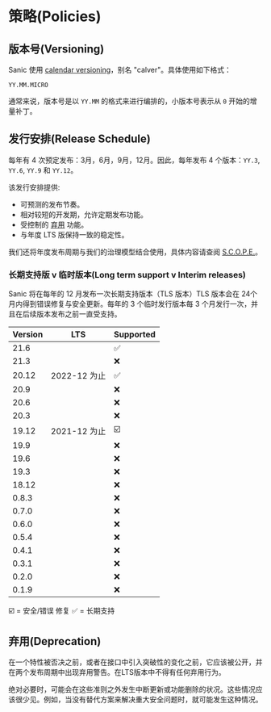 # 策略(Policies)

## 版本号(Versioning)

Sanic 使用 [calendar versioning](https://calver.org/)，别名 "calver"。具体使用如下格式：

```
YY.MM.MICRO
```

通常来说，版本号是以 `YY.MM` 的格式来进行编排的，小版本号表示从 `0` 开始的增量补丁。


## 发行安排(Release Schedule)

每年有 4 次预定发布：3月，6月，9月，12月。因此，每年发布 4 个版本：`YY.3`, `YY.6`, `YY.9` 和 `YY.12`。

该发行安排提供:

- 可预测的发布节奏。
- 相对较短的开发期，允许定期发布功能。
- 受控制的 [弃用](#deprecation) 功能。
- 与年度 LTS 版保持一致的稳定性。

我们还将年度发布周期与我们的治理模型结合使用，具体内容请查阅 [S.C.O.P.E.](./scope.md)。

### 长期支持版 v 临时版本(Long term support v Interim releases)

Sanic 将在每年的 12 月发布一次长期支持版本（TLS 版本）TLS 版本会在 24个月内得到错误修复与安全更新。每年的 3 个临时发行版本每 3 个月发行一次，并且在后续版本发布之前一直受支持。

| Version | LTS           | Supported               |
| ------- | ------------- | ----------------------- |
| 21.6    |               | :white_check_mark:      |
| 21.3    |               | :x:      |
| 20.12   |  2022-12 为止 | :white_check_mark:      |
| 20.9    |               | :x:                     |
| 20.6    |               | :x:                     |
| 20.3    |               | :x:                     |
| 19.12   | 2021-12 为止  | :ballot_box_with_check: |
| 19.9    |               | :x:                     |
| 19.6    |               | :x:                     |
| 19.3    |               | :x:                     |
| 18.12   |               | :x:                     |
| 0.8.3   |               | :x:                     |
| 0.7.0   |               | :x:                     |
| 0.6.0   |               | :x:                     |
| 0.5.4   |               | :x:                     |
| 0.4.1   |               | :x:                     |
| 0.3.1   |               | :x:                     |
| 0.2.0   |               | :x:                     |
| 0.1.9   |               | :x:                     |

:ballot_box_with_check: = 安全/错误 修复
:white_check_mark: = 长期支持

## 弃用(Deprecation)

在一个特性被否决之前，或者在接口中引入突破性的变化之前，它应该被公开，并在两个发布周期中出现弃用警告。在LTS版本中不得有任何弃用行为。

绝对必要时，可能会在这些准则之外发生中断更新或功能删除的状况。这些情况应该很少见。例如，当没有替代方案来解决重大安全问题时，就可能发生这种情况。

